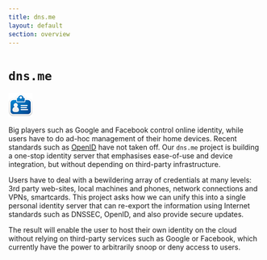 ```yaml
---
title: dns.me
layout: default
section: overview
---
```


# `dns.me`

<img class="alignright picture" src="/icons/id_card-48.png" />

Big players such as Google and Facebook control online identity, while
users have to do ad-hoc management of their home devices. Recent
standards such as [OpenID](http://openid.net/) have not taken off. Our
`dns.me` project is building a one-stop identity server that
emphasises ease-of-use and device integration, but without depending
on third-party infrastructure.

Users have to deal with a bewildering array of credentials at many
levels: 3rd party web-sites, local machines and phones, network
connections and VPNs, smartcards. This project asks how we can unify
this into a single personal identity server that can re-export the
information using Internet standards such as DNSSEC, OpenID, and also
provide secure updates. 

The result will enable the user to host their own identity on the
cloud without relying on third-party services such as Google or
Facebook, which currently have the power to arbitrarily snoop or deny
access to users. 
